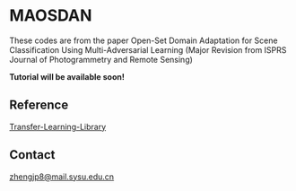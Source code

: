 # MAOSDAN

These codes are from the paper Open-Set Domain Adaptation for Scene Classification Using Multi-Adversarial Learning (Major Revision from ISPRS Journal of Photogrammetry and Remote Sensing)


**Tutorial will be available soon!**

## Reference

[Transfer-Learning-Library](https://github.com/thuml/Transfer-Learning-Library.git)


## Contact

zhengjp8@mail.sysu.edu.cn
